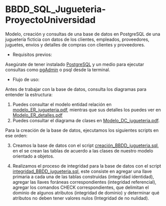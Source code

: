 # BBDD_SQL_Jugueteria-ProyectoUniversidad
Modelo, creación y consultas de una base de datos en PostgreSQL de una juguetería ficticia con datos de los clientes, empleados, proveedores, juguetes, envíos y detalles de compras con clientes y proveedores.

* Requisitos previos: 

Asegúrate de tener instalado [PostgreSQL](https://www.postgresql.org/download/) y un medio para ejecutar consultas como [pgAdmin](https://www.pgadmin.org/download/) o psql desde la terminal.

* Flujo de uso:
  
Antes de trabajar con la base de datos, consulta los diagramas para entender la estructura:

1. Puedes consultar el modelo entidad relación en [modelo_ER_jugueteria.pdf](https://github.com/miriam-gl/BBDD_SQL_Jugueteria-ProyectoUniversidad/blob/main/modelo-entidad-relaci%C3%B3n/modelo_ER_jugueteria.pdf), mientras que sus detalles los puedes ver en [Modelo_ER_detalles.pdf](https://github.com/miriam-gl/BBDD_SQL_Jugueteria-ProyectoUniversidad/blob/main/modelo-entidad-relaci%C3%B3n/Modelo_ER_detalles.pdf) 
2. Puedes consultar el diagrama de clases en [Modelo_DC_jugueteria.pdf](https://github.com/miriam-gl/BBDD_SQL_Jugueteria-ProyectoUniversidad/blob/main/Diagrama-de-clases/Modelo_DC_jugueteria.pdf).

Para la creación de la base de datos, ejecutamos los siguientes scripts en ese orden:

3. Creamos la base de datos con el script [creación_BBDD_jugueteria.sql](https://github.com/miriam-gl/BBDD_SQL_Jugueteria-ProyectoUniversidad/blob/main/BBDD_setup/creaci%C3%B3n_BBDD_jugueteria.sql), en el se crean las tablas de acuerdo a las clases de nuestro modelo orientado a objetos.
   
4. Realizamos el proceso de integridad para la base de datos con el script [integridad_BBDD_jugueteria.sql](https://github.com/miriam-gl/BBDD_SQL_Jugueteria-ProyectoUniversidad/blob/main/BBDD_setup/integridad_BBDD_jugueteria.sql), este consiste en agregar una llave primaria a cada una de las tablas construidas (integridad identidad), agregar las llaves foráneas correspondientes (integridad referencial), agregar los comandos CHECK correspondientes, que delimitan el dominio de algunos atributos (integridad de dominio) y determinar qué atributos no deben tener valores nulos (Integridad de no nulidad).
